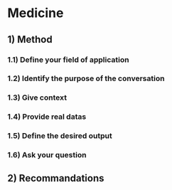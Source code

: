 # Medicine 
## 1) Method
### 1.1) Define your field of application
### 1.2) Identify the purpose of the conversation
### 1.3) Give context
### 1.4) Provide real datas
### 1.5) Define the desired output
### 1.6) Ask your question
## 2) Recommandations

